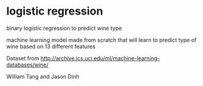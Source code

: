 # logistic regression

binary logistic regression to predict wine type

machine learning model made from scratch that will learn to predict type of wine based on 13 different features

Dataset from http://archive.ics.uci.edu/ml/machine-learning-databases/wine/


William Tang and Jason Dinh
